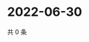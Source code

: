# 2022-06-30

共 0 条

<!-- BEGIN WEIBO -->
<!-- 最后更新时间 Thu Jun 30 2022 07:16:11 GMT+0800 (China Standard Time) -->

<!-- END WEIBO -->
